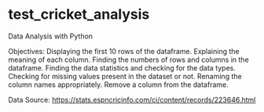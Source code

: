 # test_cricket_analysis
Data Analysis with Python

Objectives:
Displaying the first 10 rows of the dataframe.
Explaining the meaning of each column.
Finding the numbers of rows and columns in the dataframe.
Finding the data statistics and checking for the data types.
Checking for missing values present in the dataset or not.
Renaming the column names appropriately.
Remove a column from the dataframe.

Data Source: https://stats.espncricinfo.com/ci/content/records/223646.html
